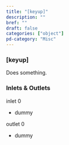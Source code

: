 ```yaml
---
title: "[keyup]"
description: ""
bref: ""
draft: false
categories: ["object"]
pd-category: "Misc"
---
```


### [keyup]

Does something.

### Inlets & Outlets

inlet 0

 - dummy

outlet 0

 - dummy
 
